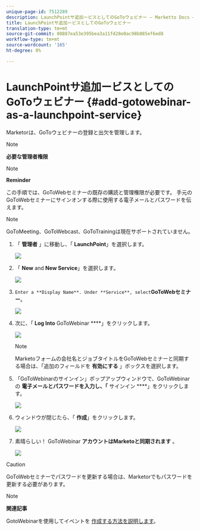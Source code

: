 ```yaml
---
unique-page-id: 7512289
description: LaunchPointサ追加ービスとしてのGoToウェビナー — Marketto Docs — 製品ドキュメント
title: LaunchPointサ追加ービスとしてのGoToウェビナー
translation-type: tm+mt
source-git-commit: 00887ea53e395bea3a11fd28e0ac98b085ef6ed8
workflow-type: tm+mt
source-wordcount: '165'
ht-degree: 0%

---
```



# LaunchPointサ追加ービスとしてのGoToウェビナー {#add-gotowebinar-as-a-launchpoint-service}

Marketorは、GoToウェビナーの登録と出欠を管理します。

>[!NOTE]
>
>**必要な管理者権限**

>[!NOTE]
>
>**Reminder**
>
>この手順では、GoToWebセミナーの既存の購読と管理権限が必要です。 手元のGoToWebセミナーにサインオンする際に使用する電子メールとパスワードを伝えます。

>[!NOTE]
>
>GoToMeeting、GoToWebcast、GoToTrainingは現在サポートされていません。

1. 「 **管理者** 」に移動し、「 **LaunchPoint**」を選択します。

   ![](assets/image2015-4-22-15-3a33-3a47.png)

1. 「 **New** and **New Service**」を選択します。

   ![](assets/new-service-gotowebinar.png)

1. `Enter a **Display Name**. Under **Service**, select`**GoToWebセミナー**。

   ![](assets/new-service-goto-webinar1.png)

1. 次に、「 **Log Into** GoToWebinar ****」をクリックします。

   ![](assets/image2015-4-22-15-3a57-3a59.png)

   >[!NOTE]
   >
   >Marketoフォームの会社名とジョブタイトルをGoToWebセミナーと同期する場合は、「追加のフィールドを **有効にする** 」ボックスを選択します。

1. 「GoToWebinarのサインイン」ポップアップウィンドウで、GoToWebinarの **電子メールとパスワードを入力し、「** サインイン ****」をクリックします。

   ![](assets/image2015-4-22-15-3a52-3a31.png)

1. ウィンドウが閉じたら、「 **作成**」をクリックします。

   ![](assets/image2015-4-22-15-3a57-3a43.png)

1. 素晴らしい！ GoToWebinar **アカウントはMarketoと同期されます** 。

   ![](assets/goto-webinar.png)

>[!CAUTION]
>
>GoToWebセミナーでパスワードを更新する場合は、Marketorでもパスワードを更新する必要があります。

>[!NOTE]
>
>**関連記事**
>
>GotoWebinarを使用してイベントを [作成する方法を説明します](../../../product-docs/demand-generation/events/create-an-event/create-an-event-with-gotowebinar.md)。

